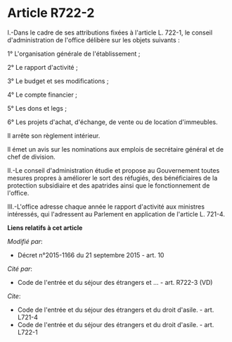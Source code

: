 # Article R722-2

I.-Dans le cadre de ses attributions fixées à l'article L. 722-1, le conseil d'administration de l'office délibère sur les
objets suivants : 

1° L'organisation générale de l'établissement ; 

2° Le rapport d'activité ; 

3° Le budget et ses modifications ; 

4° Le compte financier ; 

5° Les dons et legs ; 

6° Les projets d'achat, d'échange, de vente ou de location d'immeubles. 

Il arrête son règlement intérieur. 

Il émet un avis sur les nominations aux emplois de secrétaire général et de chef de division. 

II.-Le conseil d'administration étudie et propose au Gouvernement toutes mesures propres à améliorer le sort des réfugiés,
des bénéficiaires de la protection subsidiaire et des apatrides ainsi que le fonctionnement de l'office. 

III.-L'office adresse chaque année le rapport d'activité aux ministres intéressés, qui l'adressent au Parlement en
application de l'article L. 721-4.

**Liens relatifs à cet article**

_Modifié par_:

  - Décret n°2015-1166 du 21 septembre 2015 - art. 10

_Cité par_:

  - Code de l'entrée et du séjour des étrangers et ... - art. R722-3 (VD)

_Cite_:

  - Code de l'entrée et du séjour des étrangers et du droit d'asile. - art. L721-4
  - Code de l'entrée et du séjour des étrangers et du droit d'asile. - art. L722-1

